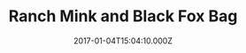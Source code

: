 ---
title: Ranch Mink and Black Fox Bag
date: 2017-01-04T15:04:10.000Z
price: 0
sales_price: 
categories: ["Accessories"]
image: ["/img/uploads/2017/02/DSC09474.jpg"]
---